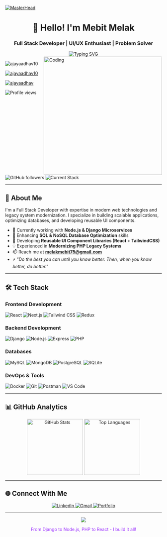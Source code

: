 <!-- Header with Full Stack Focus -->
[![MasterHead](https://raw.githubusercontent.com/rahuldkjain/github-profile-readme-generator/master/src/images/icons/Github/github.gif)](https://github.com/me-1219)



<h1 align="center">👋 Hello! I'm Mebit Melak</h1>
<h3 align="center">Full Stack Developer | UI/UX Enthusiast | Problem Solver</h3>

<div align="center">
  <img src="https://readme-typing-svg.demolab.com?font=Fira+Code&weight=700&size=24&duration=3500&pause=1000&color=0D9276&center=true&vCenter=true&width=700&lines=Django+%2B+React+Specialist;Node.js+Backend+Developer;Tailwind+CSS+Pro;MySQL+%7C+MongoDB+%7C+PostgreSQL;PHP+Legacy+Systems" alt="Typing SVG" />
</div>

<img align="right" alt="Coding" width="380" src="https://github.com/me-1219/me-1219/blob/main/assets/fullstack.gif?raw=true">
<p align="left"> <img src="https://komarev.com/ghpvc/?username=ajayaadhav10&label=Profile%20views&color=0e75b6&style=flat" alt="ajayaadhav10" /> </p>

<p align="left"> <a href="https://github.com/ryo-ma/github-profile-trophy"><img src="https://github-profile-trophy.vercel.app/?username=ajayaadhav10" alt="ajayaadhav10" /></a> </p>

<p align="left"> <a href="https://twitter.com/ajayaadhav" target="blank"><img src="https://img.shields.io/twitter/follow/ajayaadhav?logo=twitter&style=for-the-badge" alt="ajayaadhav" /></a> </p>

<div align="left">
  <img src="https://komarev.com/ghpvc/?username=me-1219&label=Profile+Views&color=0D9276&style=flat" alt="Profile views" /> 
  <img src="https://img.shields.io/github/followers/me-1219?label=Followers&style=social&color=0D9276" alt="GitHub followers" />
  <img src="https://img.shields.io/badge/Current%20Stack-MERN%20%2B%20Django%20%2B%20PHP-brightgreen" alt="Current Stack" />
</div>

---

## 🎯 About Me

I'm a Full Stack Developer with expertise in modern web technologies and legacy system modernization. I specialize in building scalable applications, optimizing databases, and developing reusable UI components.

- 🔭 Currently working with **Node.js & Django Microservices**
- 🌱 Enhancing **SQL & NoSQL Database Optimization** skills
- 🚀 Developing **Reusable UI Component Libraries (React + TailwindCSS)**
- 💡 Experienced in **Modernizing PHP Legacy Systems**
- 📫 Reach me at **melakmebit75@gmail.com**
- ⚡ *"Do the best you can until you know better. Then, when you know better, do better."*

---

## 🛠️ Tech Stack

### **Frontend Development**
<div align="left">
  <img src="https://img.shields.io/badge/React-20232A?style=for-the-badge&logo=react&logoColor=61DAFB" alt="React" />
  <img src="https://img.shields.io/badge/Next.js-000000?style=for-the-badge&logo=next.js&logoColor=white" alt="Next.js" />
  <img src="https://img.shields.io/badge/Tailwind_CSS-38B2AC?style=for-the-badge&logo=tailwind-css&logoColor=white" alt="Tailwind CSS" />
  <img src="https://img.shields.io/badge/Redux-764ABC?style=for-the-badge&logo=redux&logoColor=white" alt="Redux" />
</div>

### **Backend Development**
<div align="left">
  <img src="https://img.shields.io/badge/Django-092E20?style=for-the-badge&logo=django&logoColor=white" alt="Django" />
  <img src="https://img.shields.io/badge/Node.js-339933?style=for-the-badge&logo=nodedotjs&logoColor=white" alt="Node.js" />
  <img src="https://img.shields.io/badge/Express.js-000000?style=for-the-badge&logo=express&logoColor=white" alt="Express" />
  <img src="https://img.shields.io/badge/PHP-777BB4?style=for-the-badge&logo=php&logoColor=white" alt="PHP" />
</div>

### **Databases**
<div align="left">
  <img src="https://img.shields.io/badge/MySQL-4479A1?style=for-the-badge&logo=mysql&logoColor=white" alt="MySQL" />
  <img src="https://img.shields.io/badge/MongoDB-47A248?style=for-the-badge&logo=mongodb&logoColor=white" alt="MongoDB" />
  <img src="https://img.shields.io/badge/PostgreSQL-316192?style=for-the-badge&logo=postgresql&logoColor=white" alt="PostgreSQL" />
  <img src="https://img.shields.io/badge/SQLite-003B57?style=for-the-badge&logo=sqlite&logoColor=white" alt="SQLite" />
</div>

### **DevOps & Tools**
<div align="left">
  <img src="https://img.shields.io/badge/Docker-2496ED?style=for-the-badge&logo=docker&logoColor=white" alt="Docker" />
  <img src="https://img.shields.io/badge/Git-F05032?style=for-the-badge&logo=git&logoColor=white" alt="Git" />
  <img src="https://img.shields.io/badge/Postman-FF6C37?style=for-the-badge&logo=postman&logoColor=white" alt="Postman" />
  <img src="https://img.shields.io/badge/VS_Code-007ACC?style=for-the-badge&logo=visual-studio-code&logoColor=white" alt="VS Code" />
</div>

---

## 📊 GitHub Analytics

<div align="center">
  <img height="180em" src="https://github-readme-stats.vercel.app/api?username=me-1219&show_icons=true&theme=vue-dark&hide_border=true&include_all_commits=true&count_private=true&bg_color=0D1117&title_color=0D9276&icon_color=0D9276" alt="GitHub Stats" />
  <img height="180em" src="https://github-readme-stats.vercel.app/api/top-langs/?username=me-1219&layout=compact&theme=vue-dark&hide_border=true&langs_count=8&bg_color=0D1117&title_color=0D9276" alt="Top Languages" />
</div>

---

## 🌐 Connect With Me

<div align="center">
  <a href="http://linkedin.com/in/mebtu-melak" target="_blank">
    <img src="https://img.shields.io/badge/LinkedIn-0A66C2?style=for-the-badge&logo=linkedin&logoColor=white" alt="LinkedIn" />
  </a>
  <a href="mailto:melakmebit75@gmail.com">
    <img src="https://img.shields.io/badge/Gmail-EA4335?style=for-the-badge&logo=gmail&logoColor=white" alt="Gmail" />
  </a>
  <a href="https://mebtu-melak.vercel.app" target="_blank">
    <img src="https://img.shields.io/badge/Portfolio-0D9276?style=for-the-badge&logo=vercel&logoColor=white" alt="Portfolio" />
  </a>
</div>

---

<div align="center">
  <img src="https://capsule-render.vercel.app/api?type=waving&color=gradient&height=120&section=footer&animation=twinkling&gradient=6A0DAD-9B30FF" />
  <p style="color: #9B30FF">From Django to Node.js, PHP to React - I build it all!</p>
</div>
